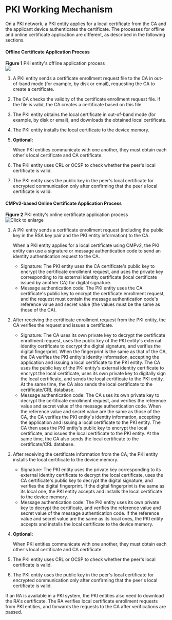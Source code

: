 PKI Working Mechanism
=====================

On a PKI network, a PKI entity applies for a local certificate from the CA and the applicant device authenticates the certificate. The processes for offline and online certificate application are different, as described in the following sections.

#### Offline Certificate Application Process

**Figure 1** PKI entity's offline application process  
![](figure/en-us_image_0000001512846546.png)

1. A PKI entity sends a certificate enrollment request file to the CA in out-of-band mode (for example, by disk or email), requesting the CA to create a certificate.
2. The CA checks the validity of the certificate enrollment request file. If the file is valid, the CA creates a certificate based on this file.
3. The PKI entity obtains the local certificate in out-of-band mode (for example, by disk or email), and downloads the obtained local certificate.
4. The PKI entity installs the local certificate to the device memory.
5. **Optional:** 
   
   When PKI entities communicate with one another, they must obtain each other's local certificate and CA certificate.
6. The PKI entity uses CRL or OCSP to check whether the peer's local certificate is valid.
7. The PKI entity uses the public key in the peer's local certificate for encrypted communication only after confirming that the peer's local certificate is valid.

#### CMPv2-based Online Certificate Application Process

**Figure 2** PKI entity's online certificate application process  
![](figure/en-us_image_0000001513166082.png "Click to enlarge")

1. A PKI entity sends a certificate enrollment request (including the public key in the RSA key pair and the PKI entity information) to the CA.
   
   When a PKI entity applies for a local certificate using CMPv2, the PKI entity can use a signature or message authentication code to send an identity authentication request to the CA.
   * Signature: The PKI entity uses the CA certificate's public key to encrypt the certificate enrollment request, and uses the private key corresponding to its external identity certificate (local certificate issued by another CA) for digital signature.
   * Message authentication code: The PKI entity uses the CA certificate's public key to encrypt the certificate enrollment request, and the request must contain the message authentication code's reference value and secret value (the values must be the same as those of the CA).
2. After receiving the certificate enrollment request from the PKI entity, the CA verifies the request and issues a certificate.
   * Signature: The CA uses its own private key to decrypt the certificate enrollment request, uses the public key of the PKI entity's external identity certificate to decrypt the digital signature, and verifies the digital fingerprint. When the fingerprint is the same as that of the CA, the CA verifies the PKI entity's identity information, accepting the application and issuing a local certificate to the PKI entity. The CA uses the public key of the PKI entity's external identity certificate to encrypt the local certificate, uses its own private key to digitally sign the local certificate, and sends the local certificate to the PKI entity. At the same time, the CA also sends the local certificate to the certificate/CRL database.
   * Message authentication code: The CA uses its own private key to decrypt the certificate enrollment request, and verifies the reference value and secret value of the message authentication code. When the reference value and secret value are the same as those of the CA, the CA verifies the PKI entity's identity information, accepting the application and issuing a local certificate to the PKI entity. The CA then uses the PKI entity's public key to encrypt the local certificate, and issues the local certificate to the PKI entity. At the same time, the CA also sends the local certificate to the certificate/CRL database.
3. After receiving the certificate information from the CA, the PKI entity installs the local certificate to the device memory.
   * Signature: The PKI entity uses the private key corresponding to its external identity certificate to decrypt the local certificate, uses the CA certificate's public key to decrypt the digital signature, and verifies the digital fingerprint. If the digital fingerprint is the same as its local one, the PKI entity accepts and installs the local certificate to the device memory.
   * Message authentication code: The PKI entity uses its own private key to decrypt the certificate, and verifies the reference value and secret value of the message authentication code. If the reference value and secret value are the same as its local ones, the PKI entity accepts and installs the local certificate to the device memory.
4. **Optional:** 
   
   When PKI entities communicate with one another, they must obtain each other's local certificate and CA certificate.
5. The PKI entity uses CRL or OCSP to check whether the peer's local certificate is valid.
6. The PKI entity uses the public key in the peer's local certificate for encrypted communication only after confirming that the peer's local certificate is valid.

If an RA is available in a PKI system, the PKI entities also need to download the RA's certificate. The RA verifies local certificate enrollment requests from PKI entities, and forwards the requests to the CA after verifications are passed.